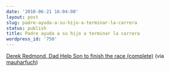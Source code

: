 ```yaml
---
date: '2010-06-21 16:04:00'
layout: post
slug: padre-ayuda-a-su-hijo-a-terminar-la-carrera
status: publish
title: Padre ayuda a su hijo a terminar la carrera
wordpress_id: '750'
---
```



    











[Derek Redmond, Dad Help Son to finish the race (complete)](http://www.youtube.com/watch?v=0t-NAum8kY8&feature=related) (via [mauharfuch](http://youtube.com/user/mauharfuch))


  
